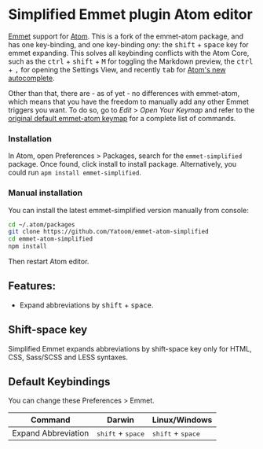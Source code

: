 # Simplified Emmet plugin Atom editor

[Emmet](http://emmet.io) support for [Atom](http://atom.io). This is a fork of the emmet-atom package, and has one key-binding, and one key-binding ony: the <kbd>shift</kbd> + <kbd>space</kbd> key for emmet expanding. This solves all keybinding conflicts with the Atom Core, such as the <kbd>ctrl</kbd> + <kbd>shift</kbd> + <kbd>M</kbd> for toggling the Markdown preview, the <kbd>ctrl</kbd> +  <kbd>,</kbd> for opening the Settings View, and recently <kbd>tab</kbd> for [Atom's new autocomplete](http://blog.atom.io/2015/05/15/new-autocomplete.html). 

Other than that, there are - as of yet - no differences with emmet-atom, which means that you have the freedom to manually add any other Emmet triggers you want. To do so, go to _Edit_ > _Open Your Keymap_ and refer to the [original default emmet-atom keymap](https://github.com/emmetio/emmet-atom/blob/master/keymaps/emmet.cson) for a complete list of commands.

### Installation
In Atom, open Preferences > Packages, search for the `emmet-simplified` package. Once found, click install to install package. Alternatively, you could run `apm install emmet-simplified`.

### Manual installation

You can install the latest emmet-simplified version manually from console:

```bash
cd ~/.atom/packages
git clone https://github.com/Yatoom/emmet-atom-simplified
cd emmet-atom-simplified
npm install
```

Then restart Atom editor.

## Features:

* Expand abbreviations by <kbd>shift</kbd> + <kbd>space</kbd>.

## Shift-space key

Simplified Emmet expands abbreviations by shift-space key only for HTML, CSS, Sass/SCSS and LESS syntaxes. 

## Default Keybindings

You can change these Preferences > Emmet.

Command | Darwin | Linux/Windows
------- | ------ | -------------
Expand Abbreviation | <kbd>shift</kbd> + <kbd>space</kbd> | <kbd>shift</kbd> + <kbd>space</kbd>
